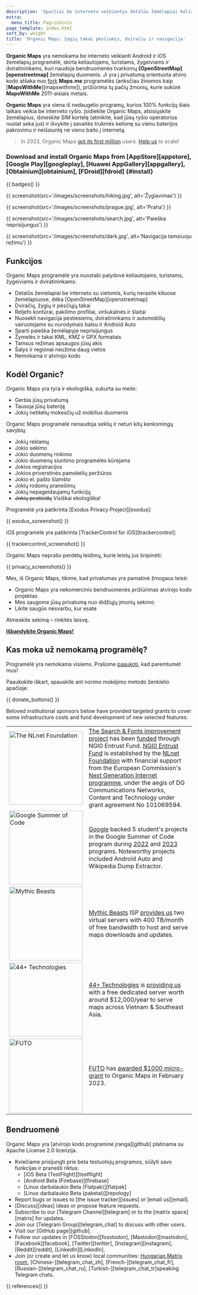 ```yaml
---
description: 'Sparčiai be interneto veikiantys detalūs žemėlapiai keliautojams, turistams, vairuotojams, žygeiviams ir dviratininkams, sukurti MapsWithMe (Maps.Me) programėlės įkūrėjų.'
extra:
  menu_title: Pagrindinis
page_template: index.html
sort_by: weight
title: 'Organic Maps: žygių takai pėsčiomis, dviračiu ir navigacija'
---
```


**Organic Maps** yra nemokama be interneto veikianti Android ir iOS žemėlapių programėlė, skirta keliautojams, turistams, žygeiviams ir dviratininkams, kuri naudoja bendruomenės tvarkomų **[OpenStreetMap][openstreetmap]** žemėlapių duomenis. Ji yra į privatumą orientuota atviro kodo atšaka nuo [fork][fork] **Maps.me** programėlės (anksčiau žinomos kaip [**MapsWithMe**][mapswithme]), prižiūrima tų pačių žmonių, kurie sukūrė **MapsWithMe** 2011-aisiais metais.

**Organic Maps** yra viena iš nedaugelio programų, kurios 100% funkcijų šiais laikais veikia be interneto ryšio. Įsidiekite Organic Maps, atsisiųskite žemėlapius, išmeskite SIM kortelę (atmikite, kad jūsų ryšio operatorius nuolat seka jus) ir išvykite į savaitės trukmės kelionę su vienu baterijos pakrovimu ir neišsiuntę nė vieno baito į internetą.

> In 2023, Organic Maps [got its first million](@/news/2023-12-23/281/index.md) users. [Help us](@/donate/index.md) to scale!

### Download and install Organic Maps from [AppStore][appstore], [Google Play][googleplay], [Huawei AppGallery][appgallery], [Obtainium][obtainium], [FDroid][fdroid] {#install}

{{ badges() }}

{{ screenshot(src='/images/screenshots/hiking.jpg', alt='Žygiavimas') }}

{{ screenshot(src='/images/screenshots/prague.jpg', alt='Praha') }}

{{ screenshot(src='/images/screenshots/search.jpg', alt='Paieška
neprisijungus') }}

{{ screenshot(src='/images/screenshots/dark.jpg', alt='Navigacija tamsiuoju
režimu') }}

## Funkcijos

Organic Maps programėlė yra nuostabi palydovė keliautojams, turistams,
žygeiviams ir dviratininkams:

- Detalūs žemėlapiai be interneto su vietomis, kurių nerasite kituose
  žemėlapiuose, dėka [OpenStreetMap][openstreetmap]
- Dviračių, žygių ir pėsčiųjų takai
- Reljefo kontūrai, pakilimo profiliai, viršukalnės ir šlaitai
- Nuosekli navigacija pėstiesiems, dviratininkams ir automobilių
  vairuotojams su nurodymais balsu ir Android Auto
- Sparti paieška žemėlapyje neprisijungus
- Žymelės ir takai KML, KMZ ir GPX formatais
- Tamsus režimas apsaugos jūsų akis
- Šalys ir regionai neužima daug vietos
- Nemokama ir atvirojo kodo

## Kodėl Organic?

Organic Maps yra tyra ir ekologiška, sukurta su meile:

- Gerbia jūsų privatumą
- Tausoja jūsų bateriją
- Jokių netikėtų mokesčių už mobilius duomenis

Organic Maps programėlė nenaudoja seklių ir neturi kitų kenksmingų savybių:

- Jokių reklamų
- Jokio sekimo
- Jokio duomenų rinkimo
- Jokio duomenų siuntimo programėlės kūrėjams
- Jokios registracijos
- Jokios priverstinės pamokėlių peržiūros
- Jokio el. pašto šlamšto
- Jokių rodomų pranešimų
- Jokių nepageidaujamų funkcijų
- ~~Jokių pesticidų~~ Visiškai ekologiška!

Programėlė yra patikrinta [Exodus Privacy Project][exodus]:

{{ exodus_screenshot() }}

iOS programėlė yra patikrinta [TrackerControl for iOS][trackercontrol]:

{{ trackercontrol_screenshot() }}

Organic Maps neprašo perdėtų leidimų, kurie leistų jus šnipinėti:

{{ privacy_screenshots() }}

Mes, iš Organic Maps, tikime, kad privatumas yra pamatinė žmogaus teisė:

- Organic Maps yra nekomercinis bendruomenės prižiūrimas atvirojo kodo
  projektas
- Mes saugome jūsų privatumą nuo didžiųjų įmonių sekimo
- Likite saugūs nesvarbu, kur esate

Atmeskite sekimą – rinkitės laisvę.

**[Išbandykite Organic Maps!](#install)**

## Kas moka už nemokamą programėlę?

Programėlė yra nemokama visiems. Prašome [paaukoti](@/donate/index.md), kad
paremtumėt mus!

Paaukokite iškart, spauskite ant norimo mokėjimo metodo ženklelio apačioje:

{{ donate_buttons() }}

Beloved institutional sponsors below have provided targeted grants to cover
some infrastructure costs and fund development of new selected features:

<table style="border-spacing: 20px">
  <tr>
    <td>
      <a href="https://nlnet.nl/"><img src="sponsors/nlnet.svg" alt="The NLnet Foundation" width="200px"></a>
    </td>
    <td>
      <a href="https://github.com/organicmaps/organicmaps/milestone/7">The Search & Fonts improvement project</a> has been <a href="https://nlnet.nl/project/OrganicMaps/">funded</a> through NGI0 Entrust Fund. <a href="https://nlnet.nl/entrust/">NGI0 Entrust Fund</a> is established by the <a href="https://nlnet.nl/">NLnet Foundation</a> with financial support from the European Commission's <a href="https://www.ngi.eu/">Next Generation Internet programme</a>, under the aegis of DG Communications Networks, Content and Technology under grant agreement No 101069594.
    </td>
  </tr>
  <tr>
    <td>
      <a href="https://summerofcode.withgoogle.com/"><img src="sponsors/gsoc.svg" alt="Google Summer of Code" width="200px"></a>
    </td>
    <td>
      <a href="https://summerofcode.withgoogle.com/">Google</a> backed 5 student's projects in the Google Summer of Code program during <a href="https://summerofcode.withgoogle.com/programs/2022/organizations/organic-maps">2022</a> and <a href="https://summerofcode.withgoogle.com/programs/2023/organizations/organic-maps">2023</a> programs. Noteworthy projects included Android Auto and Wikipedia Dump Extractor.
    </td>
  </tr>
  <tr>
    <td>
      <a href="https://www.mythic-beasts.com/"><img src="sponsors/mythic-beasts.png" alt="Mythic Beasts" width="200px"></a>
    </td>
    <td>
      <a href="https://www.mythic-beasts.com/">Mythic Beasts</a> ISP <a href="https://www.mythic-beasts.com/blog/2021/10/06/improving-the-world-bit-by-expensive-bit/">provides us</a> two virtual servers with 400 TB/month of free bandwidth to host and serve maps downloads and updates.
    </td>
  </tr>
  <tr>
    <td>
      <a href="https://44plus.vn"><img src="sponsors/44plus.svg" alt="44+ Technologies" width="200px"></a>
    </td>
    <td>
      <a href="https://44plus.vn">44+ Technologies</a> is <a href="https://44plus.vn/organicmaps">providing us </a>with a free dedicated server worth around $12,000/year to serve maps across Vietnam & Southeast Asia.
    </td>
  </tr>
  <tr>
    <td>
      <a href="https://futo.org"><img src="sponsors/futo.svg" alt="FUTO" width="200px"></a>
    </td>
    <td>
      <a href="https://futo.org">FUTO</a> has <a href="https://www.youtube.com/watch?v=fJJclgBHrEw">awarded $1000 micro-grant</a> to Organic Maps in February 2023.
    </td>
  </tr>
</table>

## Bendruomenė

Organic Maps yra [atvirojo kodo programinė įranga][github] platinama su
Apache License 2.0 licenzija.

- Kviečiame prisijungti prie beta testuotojų programos, siūlyti savo
  funkcijas ir pranešti riktus:
  * [iOS Beta (TestFlight)][testflight]
  * [Android Beta (Firebase)][firebase]
  * [Linux darbalaukio Beta (Flatpak)][flatpak]
  * [Linux darbalaukio Beta (paketai)][repology]
- Report bugs or issues to [the issue tracker][issues] or [email us][email].
- [Discuss][ideas] ideas or propose feature requests.
- Subscribe to our [Telegram Channel][telegram] or to the [matrix
  space][matrix] for updates.
- Join our [Telegram Group][telegram_chat] to discuss with other users.
- Visit our [GitHub page][github].
- Follow our updates in [FOSStodon][fosstodon], [Mastodon][mastodon],
  [Facebook][facebook], [Twitter][twitter], [Instagram][instagram],
  [Reddit][reddit], [LinkedIn][LinkedIn].
- Join (or create and let us know) local communities: [Hungarian Matrix
  room](https://matrix.to/#/#organicmapstranslate_hu:matrix.org),
  [Chinese-][telegram_chat_zh], [French-][telegram_chat_fr],
  [Russian-][telegram_chat_ru], [Turkish-][telegram_chat_tr]speaking
  Telegram chats.

[fork]: https://en.wikipedia.org/wiki/Fork_(software_development)

{{ references() }}
